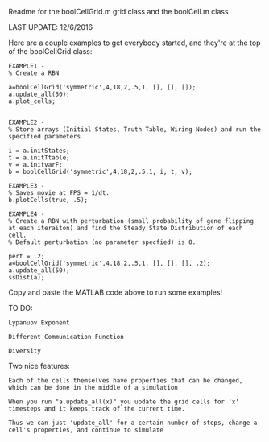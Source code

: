 Readme for the boolCellGrid.m grid class and the boolCell.m class

LAST UPDATE: 12/6/2016

Here are a couple examples to get everybody started, and they're at the top of the boolCellGrid class:
    
    EXAMPLE1 - 
    % Create a RBN
    
    a=boolCellGrid('symmetric',4,18,2,.5,1, [], [], []); 
    a.update_all(50); 
    a.plot_cells;
     

    EXAMPLE2 -
    % Store arrays (Initial States, Truth Table, Wiring Nodes) and run the specified parameters
    
    i = a.initStates;
    t = a.initTtable;
    v = a.initvarF;
    b = boolCellGrid('symmetric',4,18,2,.5,1, i, t, v);

    EXAMPLE3 -
    % Saves movie at FPS = 1/dt.
    b.plotCells(true, .5);

    EXAMPLE4 - 
    % Create a RBN with perturbation (small probability of gene flipping at each iteraiton) and find the Steady State Distribution of each cell.
    % Default perturbation (no parameter specfied) is 0.

    pert = .2;
    a=boolCellGrid('symmetric',4,18,2,.5,1, [], [], [], .2); 
    a.update_all(50);
    ssDist(a); 

Copy and paste the MATLAB code above to run some examples!

TO DO:

	Lypanuov Exponent

	Different Communication Function

	Diversity

Two nice features: 

	Each of the cells themselves have properties that can be changed, which can be done in the middle of a simulation

	When you run "a.update_all(x)" you update the grid cells for 'x' timesteps and it keeps track of the current time.

	Thus we can just 'update_all' for a certain number of steps, change a cell's properties, and continue to simulate


